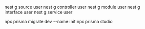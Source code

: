 nest g source user
nest g controller user
nest g module user
nest g interface user
nest g service user

npx prisma migrate dev --name init
npx prisma studio